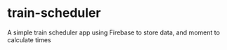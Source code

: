 # train-scheduler

A simple train scheduler app using Firebase to store data, and moment to calculate times
